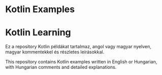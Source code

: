 # Kotlin Examples
# Kotlin Learning

Ez a repository Kotlin példákat tartalmaz, angol vagy magyar nyelven, magyar kommentekkel és részletes leírásokkal.

This repository contains Kotlin examples written in English or Hungarian, with Hungarian comments and detailed explanations.
